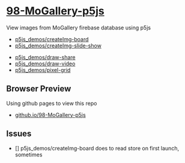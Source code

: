 # [98-MoGallery-p5js](https://github.com/mobilelabclass-itp/98-MoGallery-p5js)

View images from MoGallery firebase database using p5js

- [p5js_demos/createImg-board](p5js_demos/createImg-board/)
- [p5js_demos/createImg-slide-show](p5js_demos/createImg-slide-show)
<!--
- [p5js_demos/draw-share-0](p5js_demos/draw-share-0)
  starting point. unneeded code should be removed -->

- [p5js_demos/draw-share](p5js_demos/draw-share)
- [p5js_demos/draw-video](p5js_demos/draw-video)
- [p5js_demos/pixel-grid](p5js_demos/pixel-grid)

## Browser Preview

Using github pages to view this repo

- [github.io/98-MoGallery-p5js](https://molab-itp.github.io/98-MoGallery-p5js/)

## Issues

- [] p5js_demos/createImg-board does to read store on first launch, sometimes
